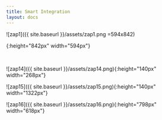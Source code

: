 ```yaml
---
title: Smart Integration
layout: docs
---
```


![zap1]({{ site.baseurl }}/assets/zap1.png =594x842)

{:height="842px" width="594px"}

<img class="img-responsive docs-img" src="{{ site.baseurl }}/assets/zap2.png" alt="">
<img class="img-responsive docs-img" src="{{ site.baseurl }}/assets/zap3.png" alt="">
<img class="img-responsive docs-img" src="{{ site.baseurl }}/assets/zap4.png" alt="">
<img class="img-responsive docs-img" src="{{ site.baseurl }}/assets/zap5.png" alt="">
<img class="img-responsive docs-img" src="{{ site.baseurl }}/assets/zap6.png" alt="">
<img class="img-responsive docs-img" src="{{ site.baseurl }}/assets/zap7.png" alt="">
<img class="img-responsive docs-img" src="{{ site.baseurl }}/assets/zap8.png" alt="">
<img class="img-responsive docs-img" src="{{ site.baseurl }}/assets/zap9.png" alt="">
<img class="img-responsive docs-img" src="{{ site.baseurl }}/assets/zap10.png" alt="">
<img class="img-responsive docs-img" src="{{ site.baseurl }}/assets/zap11.png" alt="">
<img class="img-responsive docs-img" src="{{ site.baseurl }}/assets/zap12.png" alt="">
<img class="img-responsive docs-img" src="{{ site.baseurl }}/assets/zap13.png" alt="">

![zap14]({{ site.baseurl }}/assets/zap14.png){:height="140px" width="268px"}

![zap15]({{ site.baseurl }}/assets/zap15.png){:height="140px" width="1322px"}

![zap16]({{ site.baseurl }}/assets/zap16.png){:height="798px" width="618px"}

<img class="img-responsive docs-img" src="{{ site.baseurl }}/assets/zap17.png" alt="">
<img class="img-responsive docs-img" src="{{ site.baseurl }}/assets/zap18.png" alt="">

